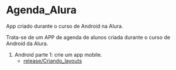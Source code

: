 # Agenda_Alura
App criado durante o curso de Android na Alura.

Trata-se de um APP de agenda de alunos criada durante o curso de Android da Alura.

  1. Android parte 1: crie um app mobile.
     - [release/Criando_layouts](https://github.com/phtrebil/Agenda_Alura/tree/release/Criando_layouts)
